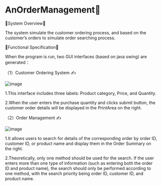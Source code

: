 # AnOrderManagement:dizzy:


:star2:System Overview:star2:

The system simulate the customer ordering process, and based on the customer’s orders to simulate order searching process.

:star2:Functional Specification:star2:


When the program is run, two GUI interfaces (based on java swing) are generated：


（1）Customer Ordering System :writing_hand:



![image](https://user-images.githubusercontent.com/130510998/233490835-2ef9305d-3387-4844-82cf-dc44773720a5.png)

 


1.This interface includes three labels: Product category, Price, and Quantity. 

2.When the user enters the purchase quantity and clicks submit button, the customer order details will be displayed in the PrintArea on the right.


（2）Order Management :writing_hand:

![image](https://user-images.githubusercontent.com/130510998/233491445-f716ce42-747b-46ae-9ba7-abffb767a72b.png)



1.It allows users to search for details of the corresponding order by order ID, customer ID, or product name and display them in the Order Summary on the right. 

2.Theoretically, only one method should be used for the search. If the user enters more than one type of information (such as entering both the order ID and product name), the search should only be performed according to one method, with the search priority being order ID, customer ID, and product name.









